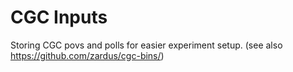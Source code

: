 # CGC Inputs

Storing CGC povs and polls for easier experiment setup. (see also https://github.com/zardus/cgc-bins/)
